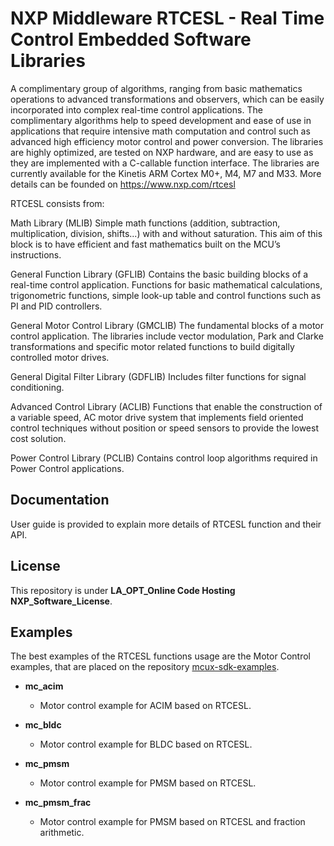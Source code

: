 # NXP Middleware RTCESL - Real Time Control Embedded Software Libraries 
A complimentary group of algorithms, ranging from basic mathematics operations to advanced transformations and observers, which can be easily incorporated into complex real-time control applications. The complimentary
algorithms help to speed development and ease of use in applications that require intensive math computation and control such as advanced high efficiency motor control and power conversion. 
The libraries are highly optimized, are tested on NXP hardware, and are easy to use as they are implemented with a C-callable function interface. The libraries are currently available for the Kinetis ARM Cortex M0+, M4, M7 and M33.
More details can be founded on https://www.nxp.com/rtcesl

RTCESL consists from:

Math Library (MLIB)
Simple math functions (addition, subtraction, multiplication, division, shifts...) with and without saturation. This aim of this block is to have efficient and fast mathematics built on the MCU’s instructions.

General Function Library (GFLIB)
Contains the basic building blocks of a real-time control application. Functions for basic mathematical calculations, trigonometric functions, simple look-up table and control functions such as PI and PID controllers.

General Motor Control Library (GMCLIB)
The fundamental blocks of a motor control application. The libraries include vector modulation, Park and Clarke transformations and specific motor related functions to build digitally controlled motor drives.

General Digital Filter Library (GDFLIB)
Includes filter functions for signal conditioning.

Advanced Control Library (ACLIB)
Functions that enable the construction of a variable speed, AC motor drive system that implements field oriented control techniques without position or speed sensors to provide the lowest cost solution.

Power Control Library (PCLIB)
Contains control loop algorithms required in Power Control applications.

## Documentation
User guide is provided to explain more details of RTCESL function and their API.

## License
This repository is under **LA_OPT_Online Code Hosting NXP_Software_License**.

## Examples
The best examples of the RTCESL functions usage are the Motor Control examples, that are placed on the repository [mcux-sdk-examples](https://github.com/nxp-mcuxpresso/mcux-sdk-examples).

- **mc_acim**
  - Motor control example for ACIM based on RTCESL.

- **mc_bldc**
  - Motor control example for BLDC based on RTCESL.
  
- **mc_pmsm**
  - Motor control example for PMSM based on RTCESL.
  
- **mc_pmsm_frac**
  - Motor control example for PMSM based on RTCESL and fraction arithmetic.
  
